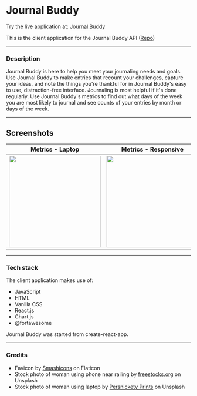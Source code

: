 # Journal Buddy

Try the live application at: [Journal Buddy](https://journal-buddy.cwilliams.now.sh)

This is the client application for the Journal Buddy API ([Repo](https://github.com/Williams-Christopher/journal-buddy-api))

---
### Description
Journal Buddy is here to help you meet your journaling needs and goals. Use Journal Buddy to make entries that recount your challenges, capture your ideas, and note the things you're thankful for in Journal Buddy's easy to use, distraction-free interface. Journaling is most helpful if it's done regularly. Use Journal Buddy's metrics to find out what days of the week you are most likely to journal and see counts of your entries by month or days of the week.

---
## Screenshots
Metrics - Laptop | Metrics - Responsive | Menu | View Entry
-|-|-|-
<img src='https://user-images.githubusercontent.com/26190276/71314060-a338c880-2407-11ea-87f9-aeef456c6b18.png' width='250' /> | <img src='https://user-images.githubusercontent.com/26190276/71314107-4db0eb80-2408-11ea-95df-18e402742d46.png' width='250' /> | <img src='https://user-images.githubusercontent.com/26190276/71314109-5e616180-2408-11ea-9b36-5abdf8027ed6.png' width='250' /> | <img src='https://user-images.githubusercontent.com/26190276/71314135-a7191a80-2408-11ea-8fc3-6ca7ab2746a7.png' width='250' />

---
### Tech stack
The client application makes use of:
* JavaScript
* HTML
* Vanilla CSS
* React.js
* Chart.js
* @fortawesome

Journal Buddy was started from create-react-app.

---
### Credits
* Favicon by [Smashicons](https://www.flaticon.com/authors/smashicons) on Flaticon
* Stock photo of woman using phone near railing by [freestocks.org](https://unsplash.com/@freestocks) on Unsplash
* Stock photo of woman using laptop by [Persnickety Prints](https://unsplash.com/@persnicketyprints) on Unsplash

